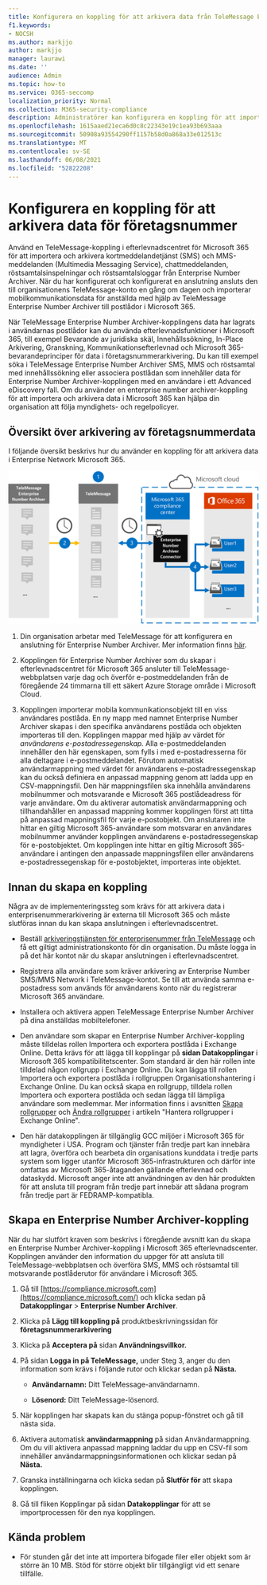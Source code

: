 ```yaml
---
title: Konfigurera en koppling för att arkivera data från TeleMessage Enterprise Number Archiver
f1.keywords:
- NOCSH
ms.author: markjjo
author: markjjo
manager: laurawi
ms.date: ''
audience: Admin
ms.topic: how-to
ms.service: O365-seccomp
localization_priority: Normal
ms.collection: M365-security-compliance
description: Administratörer kan konfigurera en koppling för att importera och arkivera data SMS MMS-data från TeleMessage Enterprise Number Archiver. På så sätt kan du arkivera data från datakällor från tredje part i Microsoft 365 så att du kan använda efterlevnadsfunktioner som bevarande av juridiska principer, innehållssökning och bevarandeprinciper för att hantera data från tredje part i organisationen.
ms.openlocfilehash: 1615aaed21eca6d0c8c22343e19c1ea93b693aaa
ms.sourcegitcommit: 50908a93554290ff1157b58d0a868a33e012513c
ms.translationtype: MT
ms.contentlocale: sv-SE
ms.lasthandoff: 06/08/2021
ms.locfileid: "52822208"
---
```

# <a name="set-up-a-connector-to-archive-enterprise-number-data"></a>Konfigurera en koppling för att arkivera data för företagsnummer

Använd en TeleMessage-koppling i efterlevnadscentret för Microsoft 365 för att importera och arkivera kortmeddelandetjänst (SMS) och MMS-meddelanden (Multimedia Messaging Service), chattmeddelanden, röstsamtalsinspelningar och röstsamtalsloggar från Enterprise Number Archiver. När du har konfigurerat och konfigurerat en anslutning ansluts den till organisationens TeleMessage-konto en gång om dagen och importerar mobilkommunikationsdata för anställda med hjälp av TeleMessage Enterprise Number Archiver till postlådor i Microsoft 365.

När TeleMessage Enterprise Number Archiver-kopplingens data har lagrats i användarnas postlådor kan du använda efterlevnadsfunktioner i Microsoft 365, till exempel Bevarande av juridiska skäl, Innehållssökning, In-Place Arkivering, Granskning, Kommunikationsefterlevnad och Microsoft 365-bevarandeprinciper för data i företagsnummerarkivering. Du kan till exempel söka i TeleMessage Enterprise Number Archiver SMS, MMS och röstsamtal med innehållssökning eller associera postlådan som innehåller data för Enterprise Number Archiver-kopplingen med en användare i ett Advanced eDiscovery fall. Om du använder en enterprise number archiver-koppling för att importera och arkivera data i Microsoft 365 kan hjälpa din organisation att följa myndighets- och regelpolicyer.

## <a name="overview-of-archiving-enterprise-number-data"></a>Översikt över arkivering av företagsnummerdata

I följande översikt beskrivs hur du använder en koppling för att arkivera data i Enterprise Network Microsoft 365.

![Arbetsflöde för arkivering av företagsnummer](../media/EnterpriseNumberConnectorWorkflow.png)

1. Din organisation arbetar med TeleMessage för att konfigurera en anslutning för Enterprise Number Archiver. Mer information finns [här](https://www.telemessage.com/office365-activation-for-enterprise-number-archiver/).

2. Kopplingen för Enterprise Number Archiver som du skapar i efterlevnadscentret för Microsoft 365 ansluter till TeleMessage-webbplatsen varje dag och överför e-postmeddelanden från de föregående 24 timmarna till ett säkert Azure Storage område i Microsoft Cloud.

3. Kopplingen importerar mobila kommunikationsobjekt till en viss användares postlåda. En ny mapp med namnet Enterprise Number Archiver skapas i den specifika användarens postlåda och objekten importeras till den. Kopplingen mappar med hjälp av värdet för *användarens e-postadressegenskap.* Alla e-postmeddelanden innehåller den här egenskapen, som fylls i med e-postadresserna för alla deltagare i e-postmeddelandet. Förutom automatisk användarmappning med värdet  för användarens e-postadressegenskap kan du också definiera en anpassad mappning genom att ladda upp en CSV-mappningsfil. Den här mappningsfilen ska innehålla användarens mobilnummer och motsvarande e Microsoft 365 postlådeadress för varje användare. Om du aktiverar automatisk användarmappning och tillhandahåller en anpassad mappning kommer kopplingen först att titta på anpassad mappningsfil för varje e-postobjekt. Om anslutaren inte hittar en giltig Microsoft 365-användare som motsvarar en användares mobilnummer använder kopplingen användarens e-postadressegenskap för e-postobjektet. Om kopplingen inte hittar en giltig Microsoft 365-användare i antingen  den anpassade mappningsfilen eller användarens e-postadressegenskap för e-postobjektet, importeras inte objektet.

## <a name="before-you-set-up-a-connector"></a>Innan du skapa en koppling

Några av de implementeringssteg som krävs för att arkivera data i enterprisenummerarkivering är externa till Microsoft 365 och måste slutföras innan du kan skapa anslutningen i efterlevnadscentret.

- Beställ [arkiveringstjänsten för enterprisenummer från TeleMessage](https://www.telemessage.com/mobile-archiver/order-mobile-archiver-for-o365) och få ett giltigt administrationskonto för din organisation. Du måste logga in på det här kontot när du skapar anslutningen i efterlevnadscentret.

- Registrera alla användare som kräver arkivering av Enterprise Number SMS/MMS Network i TeleMessage-kontot. Se till att använda samma e-postadress som används för användarens konto när du registrerar Microsoft 365 användare.

- Installera och aktivera appen TeleMessage Enterprise Number Archiver på dina anställdas mobiltelefoner.

- Den användare som skapar en Enterprise Number Archiver-koppling måste tilldelas rollen Importera och exportera postlåda i Exchange Online. Detta krävs för att lägga till kopplingar på **sidan Datakopplingar** i Microsoft 365 kompatibilitetscenter. Som standard är den här rollen inte tilldelad någon rollgrupp i Exchange Online. Du kan lägga till rollen Importera och exportera postlåda i rollgruppen Organisationshantering i Exchange Online. Du kan också skapa en rollgrupp, tilldela rollen Importera och exportera postlåda och sedan lägga till lämpliga användare som medlemmar. Mer information finns i avsnitten [Skapa rollgrupper](/Exchange/permissions-exo/role-groups#create-role-groups) och [Ändra rollgrupper](/Exchange/permissions-exo/role-groups#modify-role-groups) i artikeln "Hantera rollgrupper i Exchange Online".

- Den här datakopplingen är tillgänglig GCC miljöer i Microsoft 365 för myndigheter i USA. Program och tjänster från tredje part kan innebära att lagra, överföra och bearbeta din organisations kunddata i tredje parts system som ligger utanför Microsoft 365-infrastrukturen och därför inte omfattas av Microsoft 365-åtaganden gällande efterlevnad och dataskydd. Microsoft anger inte att användningen av den här produkten för att ansluta till program från tredje part innebär att sådana program från tredje part är FEDRAMP-kompatibla.

## <a name="create-an-enterprise-number-archiver-connector"></a>Skapa en Enterprise Number Archiver-koppling

När du har slutfört kraven som beskrivs i föregående avsnitt kan du skapa en Enterprise Number Archiver-koppling i Microsoft 365 efterlevnadscenter. Kopplingen använder den information du uppger för att ansluta till TeleMessage-webbplatsen och överföra SMS, MMS och röstsamtal till motsvarande postlåderutor för användare i Microsoft 365.

1. Gå till [https://compliance.microsoft.com](https://compliance.microsoft.com/) och klicka sedan på **Datakopplingar** \> **Enterprise Number Archiver**.

2. Klicka på **Lägg till koppling på** produktbeskrivningssidan för **företagsnummerarkivering**

3. Klicka på **Acceptera på** sidan **Användningsvillkor.**

4. På sidan **Logga in på TeleMessage,** under Steg 3, anger du den information som krävs i följande rutor och klickar sedan på **Nästa.**

   - **Användarnamn:** Ditt TeleMessage-användarnamn.

   - **Lösenord:** Ditt TeleMessage-lösenord.

5. När kopplingen har skapats kan du stänga popup-fönstret och gå till nästa sida.

6. Aktivera automatisk **användarmappning** på sidan Användarmappning. Om du vill aktivera anpassad mappning laddar du upp en CSV-fil som innehåller användarmappningsinformationen och klickar sedan på **Nästa.**

7. Granska inställningarna och klicka sedan på **Slutför för** att skapa kopplingen.

8. Gå till fliken Kopplingar på sidan **Datakopplingar** för att se importprocessen för den nya kopplingen.

## <a name="known-issues"></a>Kända problem

- För stunden går det inte att importera bifogade filer eller objekt som är större än 10 MB. Stöd för större objekt blir tillgängligt vid ett senare tillfälle.